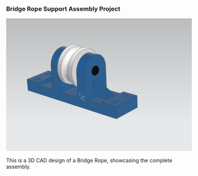 ### Bridge Rope Support Assembly Project

![Bridge Rope Assembly Project](https://github.com/hugovr24/Projects/blob/master/Aerospace_Mechanical_Eng_Projects/NX_Designs/PROJECT3_BIRDGE_ROPE_SUPPORT/bridge_rope_support_assy.png)

This is a 3D CAD design of a Bridge Rope, showcasing the complete assembly.


